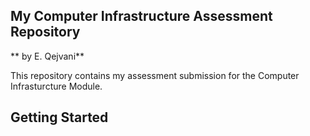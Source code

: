 ## My Computer Infrastructure Assessment Repository

** by E. Qejvani**

This repository contains my assessment submission for the Computer Infrasturcture Module.

## Getting Started